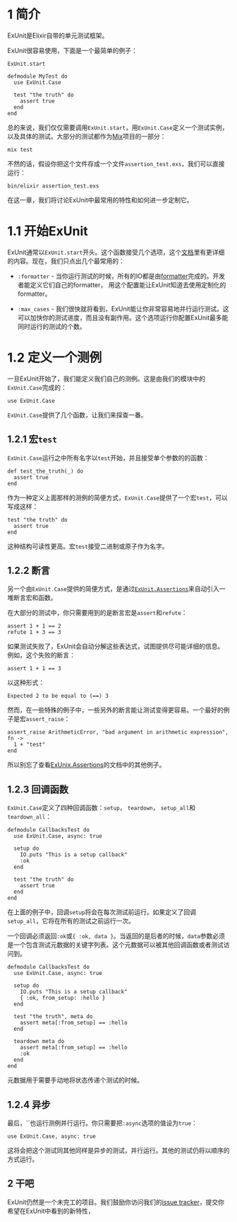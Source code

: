 # 1 简介

ExUnit是Elixir自带的单元测试框架。

ExUnit很容易使用，下面是一个最简单的例子：

```
ExUnit.start

defmodule MyTest do
  use ExUnit.Case

  test "the truth" do
    assert true
  end
end
```

总的来说，我们仅仅需要调用`ExUnit.start`，用`ExUnit.Case`定义一个测试实例，以及具体的测试。大部分的测试都作为[Mix](http://elixir-lang.org/getting_started/mix/1.html)项目的一部分：

```
mix test
```

不然的话，假设你把这个文件存成一个文件`assertion_test.exs`，我们可以直接运行：

```
bin/elixir assertion_test.exs
```

在这一章，我们将讨论ExUnit中最常用的特性和如何进一步定制它。

# 1.1 开始ExUnit

ExUnit通常以`ExUnit.start`开头。这个函数接受几个选项，这个[文档](http://elixir-lang.org/docs/stable/ExUnit.html)里有更详细的内容。现在，我们只点出几个最常用的：

* `:formatter` - 当你运行测试的时候，所有的IO都是由[formatter](https://github.com/elixir-lang/elixir/blob/master/lib/ex_unit/lib/ex_unit/formatter.ex)完成的。开发者能定义它们自己的formatter， 用这个配置能让ExUnit知道去使用定制化的formatter。

* `:max_cases` - 我们很快就将看到，ExUnit能让你非常容易地并行运行测试。这可以加快你的测试进度，而且没有副作用。这个选项运行你配置ExUnit最多能同时运行的测试的个数。

# 1.2 定义一个测例

一旦ExUnit开始了，我们能定义我们自己的测例。这是由我们的模块中的`ExUnit.Case`完成的：

```
use ExUnit.Case
```

`ExUnit.Case`提供了几个函数，让我们来探查一番。

## 1.2.1 宏`test`

`ExUnit.Case`运行之中所有名字以`test`开始，并且接受单个参数的的函数：

```
def test_the_truth(_) do
  assert true
end
```

作为一种定义上面那样的测例的简便方式，`ExUnit.Case`提供了一个宏`test`，可以写成这样：

```
test "the truth" do
  assert true
end
```

这种结构可读性更高。宏`test`接受二进制或原子作为名字。


## 1.2.2 断言

另一个由`ExUnit.Case`提供的简便方式，是通过[`ExUnit.Assertions`](http://elixir-lang.org/docs/stable/ExUnit.Assertions.html)来自动引入一堆断言宏和函数。

在大部分的测试中，你只需要用到的是断言宏是`assert`和`refute`：

```
assert 1 + 1 == 2
refute 1 + 3 == 3
```

如果测试失败了，ExUnit会自动分解这些表达式，试图提供尽可能详细的信息。例如，这个失败的断言：

```
assert 1 + 1 == 3
```

以这种形式：

```
Expected 2 to be equal to (==) 3
```

然而，在一些特殊的例子中，一些另外的断言能让测试变得更容易。一个最好的例子是宏`assert_raise`：

```
assert_raise ArithmeticError, "bad argument in arithmetic expression", fn ->
  1 + "test"
end
```

所以别忘了查看[ExUnix.Assertions](http://elixir-lang.org/docs/stable/ExUnit.Assertions.html)的文档中的其他例子。

## 1.2.3 回调函数

`ExUnit.Case`定义了四种回调函数：`setup`， `teardown`， `setup_all`和`teardown_all`：

```
defmodule CallbacksTest do
  use ExUnit.Case, async: true

  setup do
    IO.puts "This is a setup callback"
    :ok
  end

  test "the truth" do
    assert true
  end
end
```

在上面的例子中，回调`setup`将会在每次测试前运行。如果定义了回调`setup_all`，它将在所有的测试之前运行一次。

一个回调必须返回`:ok`或`{ :ok, data }`。当返回的是后者的时候，`data`参数必须是一个包含测试元数据的关键字列表。这个元数据可以被其他回调函数或者测试访问到。

```
defmodule CallbacksTest do
  use ExUnit.Case, async: true

  setup do
    IO.puts "This is a setup callback"
    { :ok, from_setup: :hello }
  end

  test "the truth", meta do
    assert meta[:from_setup] == :hello
  end

  teardown meta do
    assert meta[:from_setup] == :hello
    :ok
  end
end
```

元数据用于需要手动地将状态传递个测试的时候。

## 1.2.4 异步

最后，``也运行测例并行运行。你只需要把`:async`选项的值设为`true`：

```
use ExUnit.Case, async: true
```

这将会把这个测试同其他同样是异步的测试，并行运行。其他的测试仍将以顺序的方式运行。

## 2 干吧

ExUnit仍然是一个未完工的项目。我们鼓励你访问我们的[issue tracker](https://github.com/elixir-lang/elixir/issues)，提交你希望在ExUnit中看到的新特性，
